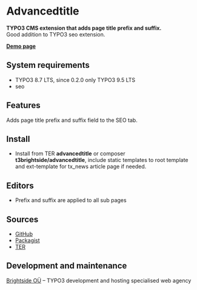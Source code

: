 # Advancedtitle

**TYPO3 CMS extension that adds page title prefix and suffix.**
<br />Good addition to TYPO3 seo extension.

**[Demo page](https://microtemplate.t3brightside.com/)**

## System requirements

- TYPO3 8.7 LTS, since 0.2.0 only TYPO3 9.5 LTS
- seo

## Features

Adds page title prefix and suffix field to the SEO tab.

## Install
- Install from TER **advancedtitle** or composer **t3brightside/advancedtitle**, include static templates to root template and ext-template for tx_news article page if needed.

## Editors
- Prefix and suffix are applied to all sub pages

## Sources

- [GitHub](https://github.com/t3brightside/advancedtitle)
- [Packagist](https://packagist.org/packages/t3brightside/advancedtitle)
- [TER](https://extensions.typo3.org/extension/advancedtitle/)

## Development and maintenance

[Brightside OÜ](https://t3brightside.com/) – TYPO3 development and hosting specialised web agency
